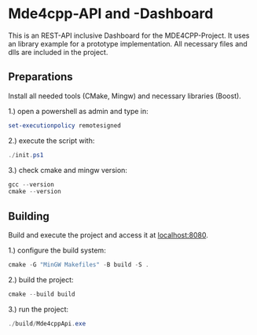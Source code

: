 # Mde4cpp-API and -Dashboard

This is an REST-API inclusive Dashboard for the MDE4CPP-Project. It uses an library example for a prototype implementation. All necessary files and dlls are included in the project.

## Preparations
Install all needed tools (CMake, Mingw) and necessary libraries (Boost).

1.) open a powershell as admin and type in:
```powershell
set-executionpolicy remotesigned
```

2.) execute the script with:
```powershell
./init.ps1
```

3.) check cmake and mingw version:
```powershell
gcc --version
cmake --version
```

## Building
Build and execute the project and access it at [localhost:8080](http://localhost:8080).

1.) configure the build system:
```powershell
cmake -G "MinGW Makefiles" -B build -S .
```

2.) build the project:
```powershell
cmake --build build
```

3.) run the project:
```powershell
./build/Mde4cppApi.exe
```